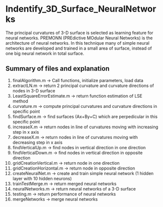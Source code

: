# Indentify_3D_Surface_NeuralNetworks
The principal curvatures of 3-D surface is selected as learning feature for neural networks. PREMONN (PREdictive MOdular Neural Networks) is the architecture of neural networks. In this technique many of simple neural networks are developed and trained in a small area of surface, instead of one big neural network in total surface. 
## Summary of files and explanation
1. finalAlgorithm.m -> Call functions, initialize parameters, load data
2. extractLN.m -> return 2 principal curvature and curvature directions of nodes in 3-D surface
3. LeastSquareErrorEstimate.m -> return function estimation of LSE method
4. curvature.m -> compute principal curvatures and curvature directions in specific point
5. findSurface.m -> find surfaces (Ax+By+C) which are perpedicular in this specific point
6. increaseX.m -> return nodes in line of curvatures moving with increasing step in x axis 
7. decreaseX.m -> return nodes in line of curvatures moving with decreasing step in x axis
8. findVerticalUp.m -> find nodes in vertical direction in one direction
9. findVerticalDown.m -> find nodes in vertical direction in opposite direction
10. gridCreationVertical.m -> return node in one direction
11. gridCreationHorizontal.m -> return node in opposite direction
12. createNeuralNet.m -> create and train simple neural network (1 hidden layer with 10 hidden neurons)
13. trainTestMerge.m -> return merged neural networks
14. neuralNetworks.m -> return neural networks of a 3-D surface
15. testing.m -> return performance of neural networks
16. mergeNetworks -> merge neural networks
